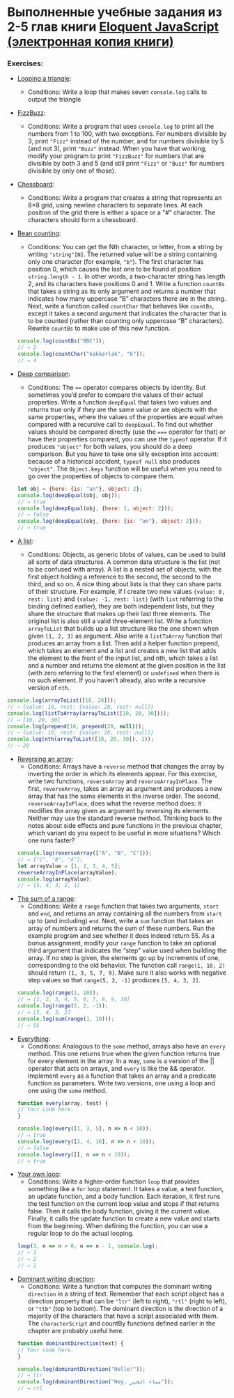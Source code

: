 # Выполненные учебные задания из 2-5 глав книги [Eloquent JavaScript (электронная копия книги)](https://eloquentjavascript.net/) 

### Exercises: 

* [Looping a triangle](https://github.com/MelnikovAleksei/exercises-eloquent-js/tree/master/exercises-ch-2/log-triangle/js/main.js): 
  * Сonditions: Write a loop that makes seven `console.log` calls to output the triangle 
 
* [FizzBuzz](https://github.com/MelnikovAleksei/exercises-eloquent-js/blob/master/exercises-ch-2/fizzbuzz/js/main.js): 
  * Сonditions: Write a program that uses `console.log` to print all the numbers from 1 to 100, with two exceptions. For numbers divisible by 3, print `"Fizz"` instead of the number, and for numbers divisible by 5 (and not 3), print `"Buzz"` instead. When you have that working, modify your program to print `"FizzBuzz"` for numbers that are divisible by both 3 and 5 (and still print `"Fizz"` or `"Buzz"` for numbers divisible by only one of those). 
  
* [Chessboard](https://github.com/MelnikovAleksei/exercises-eloquent-js/blob/master/exercises-ch-2/chessboard/js/main.js): 
  * Сonditions: Write a program that creates a string that represents an 8×8 grid, using newline characters to separate lines. At each position of the grid there is either a space or a "#" character. The characters should form a chessboard. 
  
* [Bean counting](https://github.com/MelnikovAleksei/exercises-eloquent-js/blob/master/exercises-ch-3/count-char/js/main.js): 
  * Сonditions: You can get the Nth character, or letter, from a string by writing `"string"[N]`. The returned value will be a string containing only one character (for example, `"b"`). The first character has position 0, which causes the last one to be found at position `string.length - 1`. In other words, a two-character string has length 2, and its characters have positions 0 and 1. Write a function `countBs` that takes a string as its only argument and returns a number that indicates how many uppercase “B” characters there are in the string. Next, write a function called `countChar` that behaves like `countBs`, except it takes a second argument that indicates the character that is to be counted (rather than counting only uppercase “B” characters). Rewrite `countBs` to make use of this new function. 
  ```javascript
  console.log(countBs("BBC"));
  // → 2
  console.log(countChar("kakkerlak", "k"));
  // → 4
  ```
* [Deep comparison](https://github.com/MelnikovAleksei/exercises-eloquent-js/blob/master/exercises-ch-4/deep-comparision/js/main.js): 
  * Сonditions: The `==` operator compares objects by identity. But sometimes you’d prefer to compare the values of their actual properties. Write a function `deepEqual` that takes two values and returns true only if they are the same value or are objects with the same properties, where the values of the properties are equal when compared with a recursive call to `deepEqual`. To find out whether values should be compared directly (use the `===` operator for that) or have their properties compared, you can use the `typeof` operator. If it produces `"object"` for both values, you should do a deep comparison. But you have to take one silly exception into account: because of a historical accident, `typeof null` also produces `"object"`. The `Object.keys` function will be useful when you need to go over the properties of objects to compare them.  
  ```javascript
  let obj = {here: {is: "an"}, object: 2};
  console.log(deepEqual(obj, obj));
  // → true
  console.log(deepEqual(obj, {here: 1, object: 2}));
  // → false
  console.log(deepEqual(obj, {here: {is: "an"}, object: 2}));
  // → true
  ```
* [A list](https://github.com/MelnikovAleksei/exercises-eloquent-js/blob/master/exercises-ch-4/list/js/main.js): 
  * Сonditions: Objects, as generic blobs of values, can be used to build all sorts of data structures. A common data structure is the list (not to be confused with array). A list is a nested set of objects, with the first object holding a reference to the second, the second to the third, and so on. A nice thing about lists is that they can share parts of their structure. For example, if I create two new values `{value: 0, rest: list}` and `{value: -1, rest: list}` (with `list` referring to the binding defined earlier), they are both independent lists, but they share the structure that makes up their last three elements. The original list is also still a valid three-element list. Write a function `arrayToList` that builds up a list structure like the one shown when given `[1, 2, 3]` as argument. Also write a `listToArray` function that produces an array from a list. Then add a helper function prepend, which takes an element and a list and creates a new list that adds the element to the front of the input list, and nth, which takes a list and a number and returns the element at the given position in the list (with zero referring to the first element) or `undefined` when there is no such element. If you haven’t already, also write a recursive version of `nth`.  
 ```javascript
 console.log(arrayToList([10, 20]));
 // → {value: 10, rest: {value: 20, rest: null}}
 console.log(listToArray(arrayToList([10, 20, 30])));
 // → [10, 20, 30]
 console.log(prepend(10, prepend(20, null)));
 // → {value: 10, rest: {value: 20, rest: null}}
 console.log(nth(arrayToList([10, 20, 30]), 1));
 // → 20
 ```
* [Reversing an array](https://github.com/MelnikovAleksei/exercises-eloquent-js/blob/master/exercises-ch-4/reversing-an-array/js/main.js): 
  * Сonditions: Arrays have a `reverse` method that changes the array by inverting the order in which its elements appear. For this exercise, write two functions, `reverseArray` and `reverseArrayInPlace`. The first, `reverseArray`, takes an array as argument and produces a new array that has the same elements in the inverse order. The second, `reverseArrayInPlace`, does what the reverse method does: it modifies the array given as argument by reversing its elements. Neither may use the standard reverse method. Thinking back to the notes about side effects and pure functions in the previous chapter, which variant do you expect to be useful in more situations? Which one runs faster? 
  ```javascript
  console.log(reverseArray(["A", "B", "C"]));
  // → ["C", "B", "A"];
  let arrayValue = [1, 2, 3, 4, 5];
  reverseArrayInPlace(arrayValue);
  console.log(arrayValue);
  // → [5, 4, 3, 2, 1]
  ```
* [The sum of a range](https://github.com/MelnikovAleksei/exercises-eloquent-js/blob/master/exercises-ch-4/sum-of-range/js/main.js):  
  * Сonditions: Write a `range` function that takes two arguments, `start` and `end`, and returns an array containing all the numbers from `start` up to (and including) `end`. Next, write a `sum` function that takes an array of numbers and returns the sum of these numbers. Run the example program and see whether it does indeed return 55. As a bonus assignment, modify your `range` function to take an optional third argument that indicates the “step” value used when building the array. If no step is given, the elements go up by increments of one, corresponding to the old behavior. The function call `range(1, 10, 2)` should return `[1, 3, 5, 7, 9]`. Make sure it also works with negative step values so that `range(5, 2, -1)` produces `[5, 4, 3, 2]`. 
  ```javascript
  console.log(range(1, 10));
  // → [1, 2, 3, 4, 5, 6, 7, 8, 9, 10]
  console.log(range(5, 2, -1));
  // → [5, 4, 3, 2]
  console.log(sum(range(1, 10)));
  // → 55
  ```
* [Everything](https://github.com/MelnikovAleksei/exercises-eloquent-js/blob/master/exercises-ch-5/Every/js/main.js): 
  * Сonditions: Analogous to the `some` method, arrays also have an `every` method. This one returns true when the given function returns true for every element in the array. In a way, `some` is a version of the || operator that acts on arrays, and `every` is like the && operator. Implement `every` as a function that takes an array and a predicate function as parameters. Write two versions, one using a loop and one using the `some` method. 
  ```javascript
  function every(array, test) {
  // Your code here.
  }

  console.log(every([1, 3, 5], n => n < 10));
  // → true
  console.log(every([2, 4, 16], n => n < 10));
  // → false
  console.log(every([], n => n < 10));
  // → true
  ```
* [Your own loop](https://github.com/MelnikovAleksei/exercises-eloquent-js/blob/master/exercises-ch-5/Loop/js/main.js): 
  * Сonditions: Write a higher-order function `loop` that provides something like a `for` loop statement. It takes a value, a test function, an update function, and a body function. Each iteration, it first runs the test function on the current loop value and stops if that returns false. Then it calls the body function, giving it the current value. Finally, it calls the update function to create a new value and starts from the beginning. When defining the function, you can use a regular loop to do the actual looping. 
  ```javascript
  loop(3, n => n > 0, n => n - 1, console.log);
  // → 3
  // → 2
  // → 1
  ```
* [Dominant writing direction](https://github.com/MelnikovAleksei/exercises-eloquent-js/blob/master/exercises-ch-5/filter/js/main.js): 
  * Сonditions: Write a function that computes the dominant writing `direction` in a string of text. Remember that each script object has a direction property that can be `"ltr"` (left to right), `"rtl"` (right to left), or `"ttb"` (top to bottom). The dominant direction is the direction of a majority of the characters that have a script associated with them. The `characterScript` and countBy functions defined earlier in the chapter are probably useful here. 
  ```javascript
  function dominantDirection(text) {
  // Your code here.
  }

  console.log(dominantDirection("Hello!"));
  // → ltr
  console.log(dominantDirection("Hey, مساء الخير"));
  // → rtl
  ```
